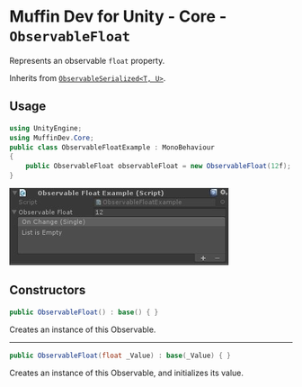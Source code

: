 # Muffin Dev for Unity - Core - `ObservableFloat`

Represents an observable `float` property.

Inherits from [`ObservableSerialized<T, U>`](./observable-serialized.md).

## Usage

```cs
using UnityEngine;
using MuffinDev.Core;
public class ObservableFloatExample : MonoBehaviour
{
    public ObservableFloat observableFloat = new ObservableFloat(12f);
}
```

![`ObservableFloat` view in inspector](./Images/observable-float-example.jpg)

## Constructors

```cs
public ObservableFloat() : base() { }
```

Creates an instance of this Observable.

---

```cs
public ObservableFloat(float _Value) : base(_Value) { }
```

Creates an instance of this Observable, and initializes its value.